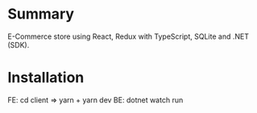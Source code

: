 # Summary
E-Commerce store using React, Redux with TypeScript, SQLite and .NET (SDK).

# Installation
FE: cd client => yarn + yarn dev
BE: dotnet watch run
